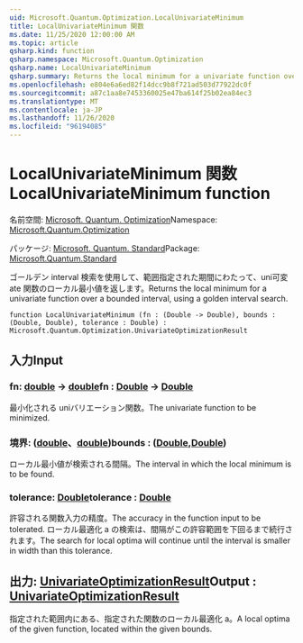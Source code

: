 ```yaml
---
uid: Microsoft.Quantum.Optimization.LocalUnivariateMinimum
title: LocalUnivariateMinimum 関数
ms.date: 11/25/2020 12:00:00 AM
ms.topic: article
qsharp.kind: function
qsharp.namespace: Microsoft.Quantum.Optimization
qsharp.name: LocalUnivariateMinimum
qsharp.summary: Returns the local minimum for a univariate function over a bounded interval, using a golden interval search.
ms.openlocfilehash: e804e6a6ed82f14dcc9b8f721ad503d77922dc0f
ms.sourcegitcommit: a87c1aa8e7453360025e47ba614f25b02ea84ec3
ms.translationtype: MT
ms.contentlocale: ja-JP
ms.lasthandoff: 11/26/2020
ms.locfileid: "96194085"
---
```

# <a name="localunivariateminimum-function"></a><span data-ttu-id="4deb8-102">LocalUnivariateMinimum 関数</span><span class="sxs-lookup"><span data-stu-id="4deb8-102">LocalUnivariateMinimum function</span></span>

<span data-ttu-id="4deb8-103">名前空間: [Microsoft. Quantum. Optimization](xref:Microsoft.Quantum.Optimization)</span><span class="sxs-lookup"><span data-stu-id="4deb8-103">Namespace: [Microsoft.Quantum.Optimization](xref:Microsoft.Quantum.Optimization)</span></span>

<span data-ttu-id="4deb8-104">パッケージ: [Microsoft. Quantum. Standard](https://nuget.org/packages/Microsoft.Quantum.Standard)</span><span class="sxs-lookup"><span data-stu-id="4deb8-104">Package: [Microsoft.Quantum.Standard](https://nuget.org/packages/Microsoft.Quantum.Standard)</span></span>


<span data-ttu-id="4deb8-105">ゴールデン interval 検索を使用して、範囲指定された期間にわたって、uni可変 ate 関数のローカル最小値を返します。</span><span class="sxs-lookup"><span data-stu-id="4deb8-105">Returns the local minimum for a univariate function over a bounded interval, using a golden interval search.</span></span>

```qsharp
function LocalUnivariateMinimum (fn : (Double -> Double), bounds : (Double, Double), tolerance : Double) : Microsoft.Quantum.Optimization.UnivariateOptimizationResult
```


## <a name="input"></a><span data-ttu-id="4deb8-106">入力</span><span class="sxs-lookup"><span data-stu-id="4deb8-106">Input</span></span>

### <a name="fn--double---double"></a><span data-ttu-id="4deb8-107">fn: [double](xref:microsoft.quantum.lang-ref.double) -> [double](xref:microsoft.quantum.lang-ref.double)</span><span class="sxs-lookup"><span data-stu-id="4deb8-107">fn : [Double](xref:microsoft.quantum.lang-ref.double) -> [Double](xref:microsoft.quantum.lang-ref.double)</span></span>

<span data-ttu-id="4deb8-108">最小化される uniバリエーション関数。</span><span class="sxs-lookup"><span data-stu-id="4deb8-108">The univariate function to be minimized.</span></span>


### <a name="bounds--doubledouble"></a><span data-ttu-id="4deb8-109">境界: ([double](xref:microsoft.quantum.lang-ref.double)、[double](xref:microsoft.quantum.lang-ref.double))</span><span class="sxs-lookup"><span data-stu-id="4deb8-109">bounds : ([Double](xref:microsoft.quantum.lang-ref.double),[Double](xref:microsoft.quantum.lang-ref.double))</span></span>

<span data-ttu-id="4deb8-110">ローカル最小値が検索される間隔。</span><span class="sxs-lookup"><span data-stu-id="4deb8-110">The interval in which the local minimum is to be found.</span></span>


### <a name="tolerance--double"></a><span data-ttu-id="4deb8-111">tolerance: [Double](xref:microsoft.quantum.lang-ref.double)</span><span class="sxs-lookup"><span data-stu-id="4deb8-111">tolerance : [Double](xref:microsoft.quantum.lang-ref.double)</span></span>

<span data-ttu-id="4deb8-112">許容される関数入力の精度。</span><span class="sxs-lookup"><span data-stu-id="4deb8-112">The accuracy in the function input to be tolerated.</span></span>
<span data-ttu-id="4deb8-113">ローカル最適化 a の検索は、間隔がこの許容範囲を下回るまで続行されます。</span><span class="sxs-lookup"><span data-stu-id="4deb8-113">The search for local optima will continue until the interval is smaller in width than this tolerance.</span></span>



## <a name="output--univariateoptimizationresult"></a><span data-ttu-id="4deb8-114">出力: [UnivariateOptimizationResult](xref:Microsoft.Quantum.Optimization.UnivariateOptimizationResult)</span><span class="sxs-lookup"><span data-stu-id="4deb8-114">Output : [UnivariateOptimizationResult](xref:Microsoft.Quantum.Optimization.UnivariateOptimizationResult)</span></span>

<span data-ttu-id="4deb8-115">指定された範囲内にある、指定された関数のローカル最適化 a。</span><span class="sxs-lookup"><span data-stu-id="4deb8-115">A local optima of the given function, located within the given bounds.</span></span>
